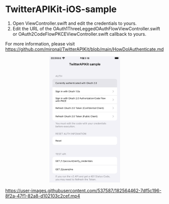 # TwitterAPIKit-iOS-sample

1. Open ViewController.swift and edit the credentials to yours.
2. Edit the URL of the OAuth1ThreeLeggedOAuthFlowViewController.swift or OAuth2CodeFlowPKCEViewController.swift callback to yours.

For more information, please visit https://github.com/mironal/TwitterAPIKit/blob/main/HowDoIAuthenticate.md

<div style="text-align:center">
    <img src="./ss.png" height="400px" />
</div>




https://user-images.githubusercontent.com/537587/182564462-7df5c196-8f2a-47f1-82a8-d102103c2cef.mp4

